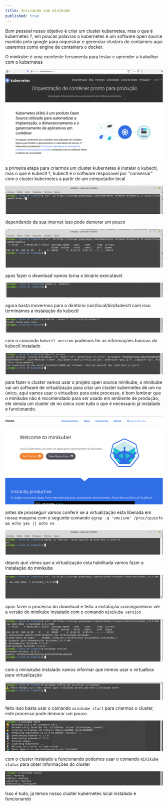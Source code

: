 ```yaml
---
title: Iniciando com minikube
published: true
---
```


Bom pessoal nosso objetivo é criar um cluster kubernetes, mas o que é kubernetes ?, em poucas palavras o kubernetes é um software open source mantido pelo google para orquestrar e gerenciar clusters de containers aqui usaremos como engine de containers o docker.

O minikube é uma excelente ferramenta para testar e aprender a trabalhar com o kubernetes

![minikube](assets/minikube-start/minikube_kubernetes_00.png)

a primeira etapa para criarmos um cluster kubernetes é instalar o kubectl, mas o que é kubectl ?, kubectl é o software resposavel por "conversar" com o cluster kubernetes a partir de um computador local

![minikube](assets/minikube-start/minikube_kubernetes_01.png)

dependendo da sua internet isso pode demorar um pouco

![minikube](assets/minikube-start/minikube_kubernetes_02.png)

apos fazer o download vamos torna o binário executável.

![minikube](assets/minikube-start/minikube_kubernetes_03.png)

agora basta movermos para o diretório /usr/local/bin/kubectl com isso terminámos a instalação do kubectl

![minikube](assets/minikube-start/minikube_kubernetes_04.png)

com o comando `kubectl version` podemos ter as informações basicas do kubectl instalado

![minikube](assets/minikube-start/minikube_kubernetes_05.png)

para fazer o cluster vamos usar o projeto open source minikube, o minikube vai um software de virtualização para criar um cluster kubernetes de um no único, aqui vamos usar o virtualbox para este processo, é bom lembrar que o minikube não é recomendado para ser usado em ambiente de produção, ele simula um cluster de no único com tudo o que é necessario já instalado e funcionando.

![minikube](assets/minikube-start/minikube_kubernetes_06.png)

antes de prosseguir vamos conferir se a virtualização esta liberada em nossa maquina com o seguinte comando `egrep -q 'vmx|svm' /proc/cpuinfo && echo yes || echo no`

![minikube](assets/minikube-start/minikube_kubernetes_07.png)

depois que vimos que a virtualização esta habilitada vamos fazer a instalação do minikube

![minikube](assets/minikube-start/minikube_kubernetes_08.png)

apos fazer o processo do download e feita a instalação conseguiremos ver a versão do minikube instalado com o comando `minikube version`

![minikube](assets/minikube-start/minikube_kubernetes_09.png)

com o miniukube instalado vamos informar que iremos usar o virtualbox para virtualização

![minikube](assets/minikube-start/minikube_kubernetes_10.png)

feito isso basta usar o camando `minikube start` para criarmos o cluster, este processo pode demorar um pouco

![minikube](assets/minikube-start/minikube_kubernetes_11.png)

com o cluster instalado e funcionando podemos usar o comando `minikube status` para obter informações do cluster

![minikube](assets/minikube-start/minikube_kubernetes_12.png)

Isso é tudo, ja temos nosso cluster kubernetes local instalado e funcionando

